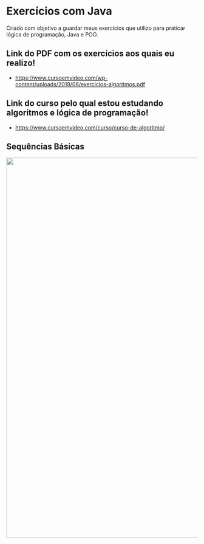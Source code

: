 # Exercícios com Java
Criado com objetivo a guardar meus exercícios que utilizo para praticar lógica de programação, Java e POO.

## Link do PDF com os exercícios aos quais eu realizo!

- https://www.cursoemvideo.com/wp-content/uploads/2019/08/exercicios-algoritmos.pdf

## Link do curso pelo qual estou estudando algoritmos e lógica de programação!

- https://www.cursoemvideo.com/curso/curso-de-algoritmo/

## Sequências Básicas
<div align="center">
<img src ="https://github.com/RodrigoD324/exerciciosJava/blob/master/sequênciasBásicas.gif" width="1000px" />
</div>
